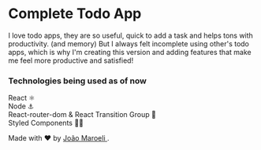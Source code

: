 
# Complete Todo App

I love todo apps, they are so useful, quick to add a task and helps tons with productivity. (and memory)
But I always felt incomplete using other's todo apps, which is why I'm creating this version and adding features that make me feel more productive and satisfied!


### Technologies being used as of now
React ⚛️ <br />
Node ⚓ <br />
React-router-dom & React Transition Group 🚂 <br />
Styled Components 💅🏻 <br />


Made with ❤️ by <a href="https://www.linkedin.com/in/jo%C3%A3o-maroeli-dos-santos-645314196/" target="_blank"> João Maroeli </a>. <br />
<br />
